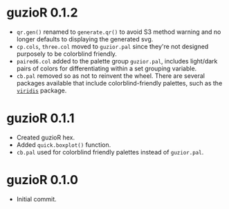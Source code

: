# guzioR 0.1.2

-   `qr.gen()` renamed to `generate.qr()` to avoid S3 method warning and no longer defaults to displaying the generated svg.
-   `cp.cols`, `three.col` moved to `guzior.pal` since they're not designed purposely to be colorblind friendly.
-   `paired6.col` added to the palette group `guzior.pal`, includes light/dark pairs of colors for differentiating within a set grouping variable. 
-   `cb.pal` removed so as not to reinvent the wheel. There are several packages available that include colorblind-friendly palettes, such as the [`viridis`](<https://cran.r-project.org/web/packages/viridis/vignettes/intro-to-viridis.html>) package.

# guzioR 0.1.1

-   Created guzioR hex.
-   Added `quick.boxplot()` function.
-   `cb.pal` used for colorblind friendly palettes instead of `guzior.pal`.

# guzioR 0.1.0

-   Initial commit.
